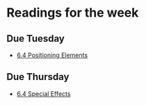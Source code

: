 # Readings for the week
## Due Tuesday
* [6.4 Positioning Elements](https://learn.zybooks.com/zybook/UNCOBACS200SanchezSpring2022/chapter/6/section/3)
## Due Thursday
* [6.4 Special Effects](https://learn.zybooks.com/zybook/UNCOBACS200SanchezSpring2022/chapter/6/section/4)
